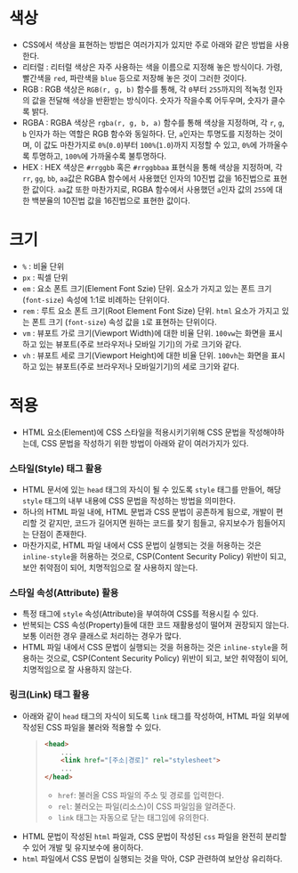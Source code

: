 # 색상
- CSS에서 색상을 표현하는 방법은 여러가지가 있지만 주로 아래와 같은 방법을 사용한다.
- 리터럴 : 리터럴 색상은 자주 사용하는 색을 이름으로 지정해 놓은 방식이다. 가령, 빨간색을 `red`, 파란색을 `blue` 등으로 저장해 놓은 것이 그러한 것이다.
- RGB : RGB 색상은 `RGB(r, g, b)` 함수를 통해, 각 `0`부터 `255`까지의 적녹청 인자의 값을 전달해 색상을 반환받는 방식이다. 숫자가 작을수록 어두우며, 숫자가 클수록 밝다.
- RGBA : RGBA 색상은 `rgba(r, g, b, a)` 함수를 통해 색상을 지정하며, 각 `r`, `g`, `b` 인자가 하는 역할은 RGB 함수와 동일하다. 단, `a`인자는 투명도를 지정하는 것이며, 이 값도 마찬가지로 `0%`(`0.0`)부터 `100%`(`1.0`)까지 지정할 수 있고, `0%`에 가까울수록 투명하고, `100%`에 가까울수록 불투명하다.
- HEX : HEX 색상은 `#rrggbb` 혹은 `#rrggbbaa` 표현식을 통해 색상을 지정하며, 각 `rr`, `gg`, `bb`, `aa`값은 RGBA 함수에서 사용했던 인자의 10진법 값을 16진법으로 표현한 값이다. `aa`값 또한 마찬가지로, RGBA 함수에서 사용했던 `a`인자 값의 `255`에 대한 백분율의 10진법 값을 16진법으로 표현한 값이다.


# 크기
- `%` : 비율 단위
- `px` : 픽셀 단위
- `em` : 요소 폰트 크기(Element Font Szie) 단위. 요소가 가지고 있는 폰트 크기(`font-size`) 속성에 1:1로 비례하는 단위이다.
- `rem` : 루트 요소 폰트 크기(Root Element Font Size) 단위. `html` 요소가 가지고 있는 폰트 크기 (`font-size`) 속성 값을 `1`로 표현하는 단위이다.
- `vm` : 뷰포트 가로 크기(Viewport Width)에 대한 비율 단위. `100vw`는 화면을 표시하고 있는 뷰포트(주로 브라우저나 모바일 기기)의 가로 크기와 같다.
- `vh` : 뷰포트 세로 크기(Viewport Height)에 대한 비율 단위. `100vh`는 화면을 표시하고 있는 뷰포트(주로 브라우저나 모바일기기)의 세로 크기와 같다.


# 적용

- HTML 요소(Element)에 CSS 스타일을 적용시키기위해 CSS 문법을 작성해야하는데, CSS 문법을 작성하기 위한 방법이 아래와 같이 여러가지가 있다.

### 스타일(Style) 태그 활용

- HTML 문서에 있는 `head` 태그의 자식이 될 수 있도록 `style` 태그를 만들어, 해당 `style` 태그의 내부 내용에 CSS 문법을 작성하는 방법을 의미한다.
- 하나의 HTML 파일 내에, HTML 문법과 CSS 문법이 공존하게 됨으로, 개발이 편리할 것 같지만, 코드가 길어지면 원하는 코드를 찾기 힘들고, 유지보수가 힘들어지는 단점이 존재한다.
- 마찬가지로, HTML 파일 내에서 CSS 문법이 실행되는 것을 허용하는 것은 `inline-style`을 허용하는 것으로, CSP(Content Security Policy) 위반이 되고, 보안 취약점이 되어, 치명적임으로 잘 사용하지 않는다.

### 스타일 속성(Attribute) 활용

- 특정 태그에 `style` 속성(Attribute)을 부여하여 CSS를 적용시킬 수 있다.
- 반복되는 CSS 속성(Property)들에 대한 코드 재활용성이 떨어져 권장되지 않는다. 보통 이러한 경우 클래스로 처리하는 경우가 많다.
- HTML 파일 내에서 CSS 문법이 실행되는 것을 허용하는 것은 `inline-style`을 허용하는 것으로, CSP(Content Security Policy) 위반이 되고, 보안 취약점이 되어, 치명적임으로 잘 사용하지 않는다.

### 링크(Link) 태그 활용

- 아래와 같이 `head` 태그의 자식이 되도록 `link` 태그를 작성하여, HTML 파일 외부에 작성된 CSS 파일을 불러와 적용할 수 있다.
   > ```html
   > <head>
   >     ...
   >     <link href="[주소|경로]" rel="stylesheet">
   >     ...
   > </head>
   > ```
   > - `href`: 불러올 CSS 파일의 주소 및 경로를 입력한다.
   > - `rel`: 불러오는 파일(리소스)이 CSS 파일임을 알려준다.
   > - `link` 태그는 자동으로 닫는 태그임에 유의한다.
- HTML 문법이 작성된 `html` 파일과, CSS 문법이 작성된 `css` 파일을 완전히 분리할 수 있어 개발 및 유지보수에 용이하다.
- `html` 파일에서 CSS 문법이 실행되는 것을 막아, CSP 관련하여 보안상 유리하다.
